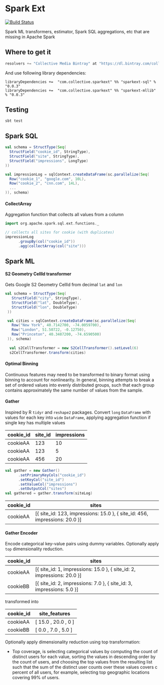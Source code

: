 # Spark Ext

[![Build Status](https://travis-ci.org/collectivemedia/spark-ext.svg?branch=master)](https://travis-ci.org/collectivemedia/spark-ext)

Spark ML transformers, estimator, Spark SQL aggregations, etc that are missing in Apache Spark

## Where to get it

``` scala
resolvers += "Collective Media Bintray" at "https://dl.bintray.com/collectivemedia/releases"
```

And use following library dependencies:

```
libraryDependencies +=  "com.collective.sparkext" %% "sparkext-sql" % "0.0.3"
libraryDependencies +=  "com.collective.sparkext" %% "sparkext-mllib" % "0.0.3"
```

## Testing

    sbt test
    
## Spark SQL

``` scala
val schema = StructType(Seq(
  StructField("cookie_id", StringType),
  StructField("site", StringType),
  StructField("impressions", LongType)
))

val impressionLog = sqlContext.createDataFrame(sc.parallelize(Seq(
  Row("cookie_1", "google.com", 10L),
  Row("cookie_2", "cnn.com", 14L),
  ...
)), schema)
 ```
    
#### CollectArray

Aggregation function that collects all values from a column

``` scala
import org.apache.spark.sql.ext.functions._

// collects all sites for cookie (with duplicates)
impressionLog
      .groupBy(col("cookie_id"))
      .agg(collectArray(col("site")))
```

## Spark ML

#### S2 Geometry CellId transformer

Gets Google S2 Geometry CellId from decimal `lat` and `lon`

``` scala
val schema = StructType(Seq(
   StructField("city", StringType),
   StructField("lat", DoubleType),
   StructField("lon", DoubleType)
 ))

 val cities = sqlContext.createDataFrame(sc.parallelize(Seq(
   Row("New York", 40.7142700, -74.0059700),
   Row("London", 51.50722, -0.12750),
   Row("Princeton", 40.3487200, -74.6590500)
 )), schema)
 
  val s2CellTransformer = new S2CellTransformer().setLevel(6)
  s2CellTransformer.transform(cities)
```

#### Optimal Binning

Continuous features may need to be transformed to binary format using binning to account for nonlinearity. In general, 
binning attempts to break a set of ordered values into evenly distributed groups, such that each group 
contains approximately the same number of values from the sample.

#### Gather

Inspired by R `tidyr` and `reshape2` packages. Convert `long` `DataFrame` with values
for each key into `wide` `DataFrame`, applying aggregation function if single
key has multiple values

cookie_id | site_id | impressions
----------|---------|-------------
 cookieAA |   123   | 10
 cookieAA |   123   | 5
 cookieAA |   456   | 20
 
``` scala
val gather = new Gather()
      .setPrimaryKeyCols("cookie_id")
      .setKeyCol("site_id")
      .setValueCol("impressions")
      .setOutputCol("sites")
val gathered = gather.transform(siteLog)      
```

cookie_id | sites
----------|-------------
cookieAA  | [{ site_id: 123, impressions: 15.0 }, { site_id: 456, impressions: 20.0 }]

#### Gather Encoder

Encode categorical key-value pairs using dummy variables. Optionally apply `top` dimensionality reduction.

 cookie_id | sites
 ----------|------------------------------------------------------------------------
 cookieAA  | [{ site_id: 1, impressions: 15.0 }, { site_id: 2, impressions: 20.0 }]
 cookieBB  | [{ site_id: 2, impressions: 7.0 }, { site_id: 3, impressions: 5.0 }]

transformed into

 cookie_id | site_features
 ----------|------------------------
 cookieAA  | [ 15.0 , 20.0 , 0   ]
 cookieBB  | [ 0.0  ,  7.0 , 5.0 ]

Optionally apply dimensionality reduction using top transformation:
 - Top coverage, is selecting categorical values by computing the count of distinct users for each value,
   sorting the values in descending order by the count of users, and choosing the top values from the resulting
   list such that the sum of the distinct user counts over these values covers c percent of all users,
   for example, selecting top geographic locations covering 99% of users.
